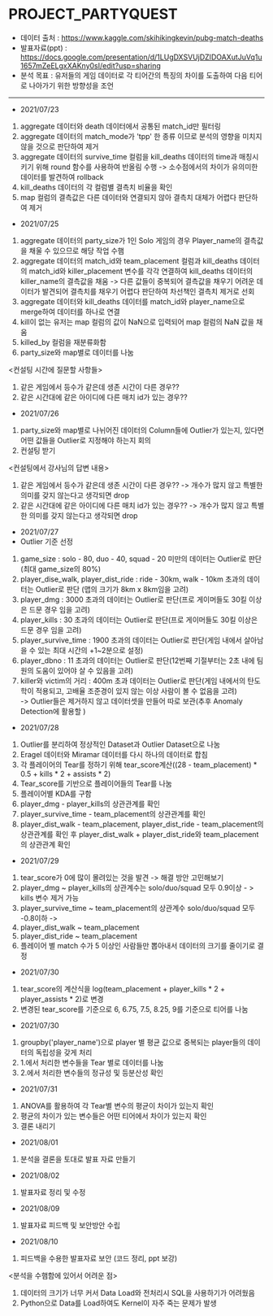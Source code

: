 # PROJECT_PARTYQUEST
- 데이터 출처 : https://www.kaggle.com/skihikingkevin/pubg-match-deaths
- 발표자료(ppt) : https://docs.google.com/presentation/d/1LUgDXSVUjDZIDOAXutJuVq1u1657mZeELgxXAKny0sI/edit?usp=sharing
- 분석 목표 : 유저들의 게임 데이터로 각 티어간의 특징의 차이를 도출하여 다음 티어로 나아가기 위한 방향성을 조언
---
- 2021/07/23
1. aggregate 데이터와 death 데이터에서 공통된 match_id만 필터링
2. aggregate 데이터의 match_mode가 'tpp' 한 종류 이므로 분석의 영향을 미치지 않을 것으로 판단하여 제거
3. aggregate 데이터의 survive_time 컬럼을 kill_deaths 데이터의 time과 매칭시키기 위해 round 함수를 사용하여 반올림 수행 -> 소수점에서의 차이가 유의미한 데이터를 발견하여 rollback
4. kill_deaths 데이터의 각 컬럼별 결측치 비율을 확인 
5. map 컬럼의 결측값은 다른 데이터와 연결되지 않아 결측치 대체가 어렵다 판단하여 제거

- 2021/07/25
1. aggregate 데이터의 party_size가 1인 Solo 게임의 경우 Player_name의 결측값을 채울 수 있으므로 해당 작업 수햄
2. aggregate 데이터의 match_id와 team_placement 컬럼과 kill_deaths 데이터의 match_id와 killer_placement 변수를 각각 연결하여 kill_deaths 데이터의 killer_name의 결측값을 채움
-> 다른 값들이 중복되어 결측값을 채우기 어려운 데이터가 발견되어 결측치를 채우기 어렵다 판단하여 차선책인 결측치 제거로 선회
3. aggregate 데이터와 kill_deaths 데이터를 match_id와 player_name으로 merge하여 데이터를 하나로 연결
4. kill이 없는 유저는 map 컬럼의 값이 NaN으로 입력되어 map 컬럼의 NaN 값을 채움
5. killed_by 컬럼을 재분류화함
6. party_size와 map별로 데이터를 나눔

<컨설팅 시간에 질문할 사항들>
1. 같은 게임에서 등수가 같은데 생존 시간이 다른 경우??
2. 같은 시간대에 같은 아이디에 다른 매치 id가 있는 경우??   

- 2021/07/26
1. party_size와 map별로 나뉘어진 데이터의 Column들에 Outlier가 있는지, 있다면 어떤 값들을 Outlier로 지정해야 하는지 회의
2. 컨설팅 받기   

<컨설팅에서 강사님의 답변 내용>
1. 같은 게임에서 등수가 같은데 생존 시간이 다른 경우?? -> 개수가 많지 않고 특별한 의미를 갖지 않는다고 생각되면 drop
2. 같은 시간대에 같은 아이디에 다른 매치 id가 있는 경우?? -> 개수가 많지 않고 특별한 의미를 갖지 않는다고 생각되면 drop

- 2021/07/27
- Outlier 기준 선정
1. game_size : solo - 80, duo - 40, squad - 20 미만의 데이터는 Outlier로 판단(최대 game_size의 80%)
2. player_dise_walk, player_dist_ride : ride - 30km, walk - 10km 초과의 데이터는 Outlier로 판단 (맵의 크기가 8km x 8km임을 고려)
3. player_dmg : 3000 초과의 데이터는 Outlier로 판단(프로 게이머들도 30킬 이상은 드문 경우 임을 고려)
4. player_kills : 30 초과의 데이터는 Outlier로 판단(프로 게이머들도 30킬 이상은 드문 경우 임을 고려)
5. player_survive_time : 1900 초과의 데이터는 Outlier로 판단(게임 내에서 살아남을 수 있는 최대 시간의 +1~2분으로 설정)
6. player_dbno : 11 초과의 데이터는 Outlier로 판단(12번째 기절부터는 2초 내에 팀원의 도움이 있어야 살 수 있음을 고려)
7. killer와 victim의 거리 : 400m 초과 데이터는 Outlier로 판단(게임 내에서의 탄도학이 적용되고, 고배율 조준경이 있지 않는 이상 사람이 볼 수 없음을 고려)   
-> Outlier들은 제거하지 않고 데이터셋을 만들어 따로 보관(추후 Anomaly Detection에 활용할 )

- 2021/07/28
1. Outlier를 분리하여 정상적인 Dataset과 Outlier Dataset으로 나눔
2. Eragel 데이터와 Miramar 데이터를 다시 하나의 데이터로 합침
3. 각 플레이어의 Tear를 정하기 위해 tear_score계산((28 - team_placement) * 0.5 + kills * 2 + assists * 2)
4. Tear_score를 기반으로 플레이어들의 Tear를 나눔
5. 플레이어별 KDA를 구함
6. player_dmg - player_kills의 상관관계를 확인
7. player_survive_time - team_placement의 상관관계를 확인
8. player_dist_walk - team_placement, player_dist_ride - team_placement의 상관관계를 확인 후 player_dist_walk + player_dist_ride와 team_placement의 상관관계 확인

- 2021/07/29
1. tear_score가 0에 많이 몰려있는 것을 발견 -> 해결 방안 고민해보기
2. player_dmg ~ player_kills의 상관계수는 solo/duo/squad 모두 0.9이상 - > kills 변수 제거 가능
3. player_survive_time ~ team_placement의 상관계수 solo/duo/squad 모두 -0.8이하 -> 
4. player_dist_walk ~ team_placement
5. player_dist_ride ~ team_placement
6. 플레이어 별 match 수가 5 이상인 사람들만 뽑아내서 데이터의 크기를 줄이기로 결정

- 2021/07/30
1. tear_score의 계산식을 log(team_placement + player_kills * 2 + player_assists * 2)로 변경
2. 변경된 tear_score를 기준으로 6, 6.75, 7.5, 8.25, 9를 기준으로 티어를 나눔

- 2021/07/30
1. groupby('player_name')으로 player 별 평균 값으로 중복되는 player들의 데이터의 독립성을 갖게 처리
2. 1.에서 처리한 변수들을 Tear 별로 데이터를 나눔
3. 2.에서 처리한 변수들의 정규성 및 등분산성 확인

- 2021/07/31
1. ANOVA를 활용하여 각 Tear별 변수의 평균이 차이가 있는지 확인
2. 평균의 차이가 있는 변수들은 어떤 티어에서 차이가 있는지 확인
3. 결론 내리기

- 2021/08/01
1. 분석을 결론을 토대로 발표 자료 만들기

- 2021/08/02
1. 발표자료 정리 및 수정

- 2021/08/09
1. 발표자료 피드백 및 보안방안 수립

- 2021/08/10
1. 피드백을 수용한 발표자료 보안 (코드 정리, ppt 보강)


<분석을 수햄함에 있어서 어려운 점>
1. 데이터의 크기가 너무 커서 Data Load와 전처리시 SQL을 사용하기가 어려웠음
2. Python으로 Data를 Load하여도 Kernel이 자주 죽는 문제가 발생
